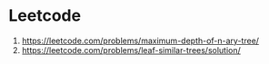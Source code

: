 # Leetcode

1) https://leetcode.com/problems/maximum-depth-of-n-ary-tree/ 
2) https://leetcode.com/problems/leaf-similar-trees/solution/
